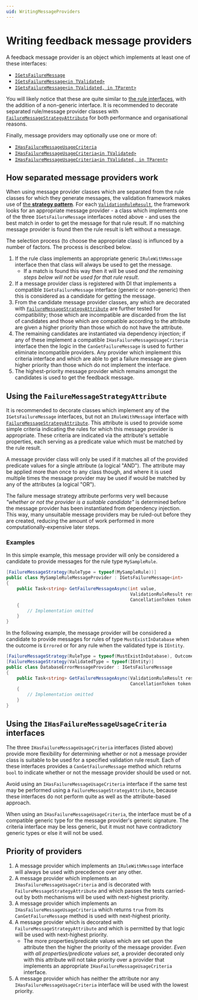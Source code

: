 ```yaml
---
uid: WritingMessageProviders
---
```

# Writing feedback message providers

A feedback message provider is an object which implements at least one of these interfaces:

* [`IGetsFailureMessage`]
* [`IGetsFailureMessage<in TValidated>`]
* [`IGetsFailureMessage<in TValidated, in TParent>`]

You will likely notice that these are quite similar to [the rule interfaces], with the addition of a non-generic interface.
It is recommended to decorate separated rule/message provider classes with [`FailureMessageStrategyAttribute`] for both performance and organisational reasons.

Finally, message providers may optionally use one or more of:

* [`IHasFailureMessageUsageCriteria`]
* [`IHasFailureMessageUsageCriteria<in TValidated>`]
* [`IHasFailureMessageUsageCriteria<in TValidated, in TParent>`]

[`IGetsFailureMessage`]:xref:CSF.Validation.Messages.IGetsFailureMessage
[`IGetsFailureMessage<in TValidated>`]:xref:CSF.Validation.Messages.IGetsFailureMessage`1
[`IGetsFailureMessage<in TValidated, in TParent>`]:xref:CSF.Validation.Messages.IGetsFailureMessage`2
[the rule interfaces]:WritingValidators/WritingValidationRules/TheRuleInterfaces.md
[`IHasFailureMessageUsageCriteria`]:xref:CSF.Validation.Messages.IHasFailureMessageUsageCriteria
[`IHasFailureMessageUsageCriteria<in TValidated>`]:xref:CSF.Validation.Messages.IHasFailureMessageUsageCriteria`1
[`IHasFailureMessageUsageCriteria<in TValidated, in TParent>`]:xref:CSF.Validation.Messages.IHasFailureMessageUsageCriteria`2
[`FailureMessageStrategyAttribute`]:xref:CSF.Validation.Messages.FailureMessageStrategyAttribute

## How separated message providers work

When using message provider classes which are separated from the rule classes for which they generate messages, the validation framework makes use of [the **strategy pattern**].
For each [`ValidationRuleResult`], the framework looks for an appropriate message provider - a class which implements one of the three `IGetsFailureMessage` interfaces noted above - and uses the best match in order to get the message for that rule result.
If no matching message provider is found then the rule result is left without a message.

The selection process (to choose the appropriate class) is influnced by a number of factors.
The process is described below.

1. If the rule class implements an appropriate generic `IRuleWithMessage` interface then that class will always be used to get the message.
    * If a match is found this way then it will be used _and the remaining steps below will not be used for that rule result_.
2. If a message provider class is registered with DI that implements a compatible `IGetsFailureMessage` interface (generic or non-generic) then this is considered as a candidate for getting the message.
3. From the candidate message provider classes, any which are decorated with [`FailureMessageStrategyAttribute`] are further tested for compatibility; those which are incompatible are discarded from the list of candidates and those which are compatible according to the attribute are given a higher priority than those which do not have the attribute.
4. The remaining candidates are instantiated via dependency injection; if any of these implement a compatible `IHasFailureMessageUsageCriteria` interface then the logic in the `CanGetFailureMessage` is used to further eliminate incompatible providers. Any provider which implement this criteria interface and which are able to get a failure message are given higher priority than those which do not implement the interface.
5. The highest-priority message provider which remains amongst the candidates is used to get the feedback message.

[the **strategy pattern**]:https://en.wikipedia.org/wiki/Strategy_pattern
[`ValidationRuleResult`]:xref:CSF.Validation.ValidationRuleResult

## Using the `FailureMessageStrategyAttribute`

It is recommended to decorate classes which implement any of the `IGetsFailureMessage` interfaces, but not an `IRuleWithMessage` interface with [`FailureMessageStrategyAttribute`].
This attribute is used to provide some simple criteria indicating the rules for which this message provider is appropriate.
These criteria are indicated via the attribute's settable properties, each serving as a predicate value which must be matched by the rule result.

A message provider class will only be used if it matches all of the provided predicate values for a single attribute (a logical "AND").
The attribute may be applied more than once to any class though, and where it is used multiple times the message provider may be used if would be matched by any of the attributes (a logical "OR").

The failure message strategy attribute performs very well because _"whether or not the provider is a suitable candidate"_ is determined before the message provider has been instantiated from dependency injection.
This way, many unsuitable message providers may be ruled-out before they are created, reducing the amount of work performed in more computationally-expensive later steps.

### Examples

In this simple example, this message provider will only be considered a candidate to provide messages for the rule type `MySampleRule`.

```csharp
[FailureMessageStrategy(RuleType = typeof(MySampleRule))]
public class MySampleRuleMessageProvider : IGetsFailureMessage<int>
{
    public Task<string> GetFailureMessageAsync(int value,
                                               ValidationRuleResult result,
                                               CancellationToken token = default)
    {
        // Implementation omitted
    }
}
```

In the following example, the message provider will be considered a candidate to provide messages for rules of type `MustExistInDatabase` when the outcome is `Errored` or for any rule when the validated type is `IEntity`.

```csharp
[FailureMessageStrategy(RuleType = typeof(MustExistInDatabase), Outcome = RuleOutcome.Errored)]
[FailureMessageStrategy(ValidatedType = typeof(IEntity)]
public class DatabaseErrorMessageProvider : IGetsFailureMessage
{
    public Task<string> GetFailureMessageAsync(ValidationRuleResult result,
                                               CancellationToken token = default)
    {
        // Implementation omitted
    }
}
```

## Using the `IHasFailureMessageUsageCriteria` interfaces

The three `IHasFailureMessageUsageCriteria` interfaces (listed above) provide more flexibility for determining whether or not a message provider class is suitable to be used for a specified validation rule result.
Each of these interfaces provides a `CanGetFailureMessage` method which returns `bool` to indicate whether or not the message provider should be used or not.

Avoid using an `IHasFailureMessageUsageCriteria` interface if the same test may be performed using a `FailureMessageStrategyAttribute`, because these interfaces do not perform quite as well as the attribute-based approach.

When using an `IHasFailureMessageUsageCriteria`, the interface must be of a compatible generic type for the message provider's generic signature.
The criteria interface may be less generic, but it must not have contradictory generic types or else it will not be used.

## Priority of providers

1. A message provider which implements an `IRuleWithMessage` interface will always be used with precedence over any other.
2. A message provider which implements an `IHasFailureMessageUsageCriteria` and is decorated with `FailureMessageStrategyAttribute` and which passes the tests carried-out by both mechanisms will be used with next-highest priority.
3. A message provider which implements an `IHasFailureMessageUsageCriteria` which returns `true` from its `CanGetFailureMessage` method is used with next-highest priority.
4. A message provider which is decorated with `FailureMessageStrategyAttribute` and which is permitted by that logic will be used with next-highest priority.
    * The more properties/predicate values which are set upon the attribute then the higher the priority of the message provider.  _Even with all properties/predicate values set_, a provider decorated only with this attribute will not take priority over a provider that implements an appropriate `IHasFailureMessageUsageCriteria` interface.
5. A message provider which has neither the attribute nor any `IHasFailureMessageUsageCriteria` interface will be used with the lowest priority.
